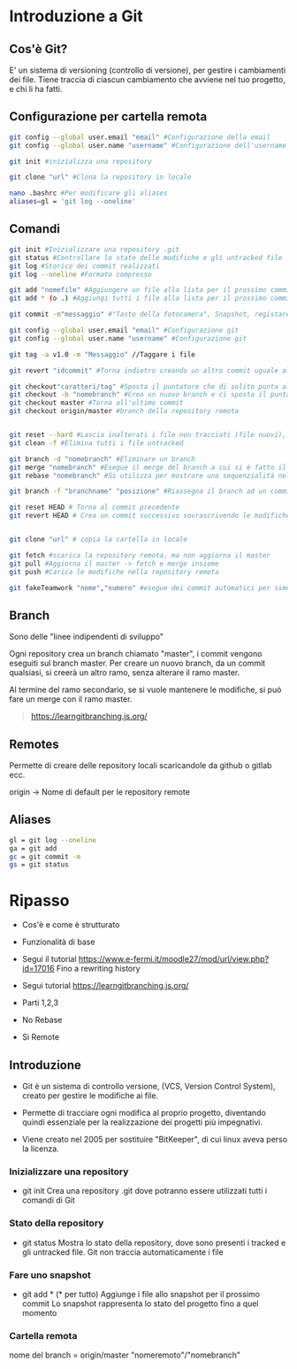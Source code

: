 # Introduzione a Git

## Cos'è Git?

E' un sistema di versioning (controllo di versione), per gestire i cambiamenti dei file.
Tiene traccia di ciascun cambiamento che avviene nel tuo progetto, e chi li ha fatti.

## Configurazione per cartella remota
```bash
git config --global user.email "email" #Configurazione della email
git config --global user.name "username" #Configurazione dell'username

git init #inizializza una repository

git clone "url" #Clona la repository in locale

nano .bashrc #Per modificare gli aliases
aliases=gl = 'git log --oneline'
```
## Comandi
```bash
git init #Inizializzare una repository .git
git status #Controllare lo stato delle modifiche e gli untracked file
git log #Storico dei commit realizzati
git log --oneline #Formato compresso

git add "nomefile" #Aggiungere un file alla lista per il prossimo commit
git add * (o .) #Aggiungi tutti i file alla lista per il prossimo commit

git commit -m"messaggio" #"Tasto della fotocamera", Snapshot, registare un messaggio

git config --global user.email "email" #Configurazione git
git config --global user.name "username" #Configurazione git

git tag -a v1.0 -m "Messaggio" //Taggare i file

git revert "idcommit" #Torna indietro creando un altro commit uguale al precedente

git checkout"caratteri/tag" #Sposta il puntatore che di solito punta all'ultimo commit, per controllare una versione precedente del programma
git checkout -b "nomebranch" #Crea un nuovo branch e ci sposta il puntatore
git checkout master #Torna all'ultimo commit
git checkout origin/master #branch della repository remota


git reset --hard #Lascia inalterati i file non tracciati (file nuovi), torna al commit precedente di quelli tracciati
git clean -f #Elimina tutti i file untracked

git branch -d "nomebranch" #Eliminare un branch
git merge "nomebranch" #Esegue il merge del branch a cui si è fatto il checkout con il nome branch
git rebase "nomebranch" #Si utilizza per mostrare una sequenzialità nella progettazione nonostante i branch siano stati sviluppati in modo parallelo

git branch -f "branchname" "posizione" #Riassegna il branch ad un commit specifico

git reset HEAD # Torna al commit precedente
git revert HEAD # Crea un commit successivo sovrascrivendo le modifiche


git clone "url" # copia la cartella in locale

git fetch #scarica la repository remota, ma non aggiorna il master
git pull #Aggiorna il master -> fetch e merge insieme
git push #Carica le modifiche nella repository remota

git fakeTeamwork "nome","numero" #esegue dei commit automatici per simulare che qualcuno abbia fatto delle modifiche

```

## Branch

Sono delle "linee indipendenti di sviluppo"

Ogni repository crea un branch chiamato "master", i commit vengono eseguiti sul branch master.
Per creare un nuovo branch, da un commit qualsiasi, si creerà un altro ramo, senza alterare il ramo master.

Al termine del ramo secondario, se si vuole mantenere le modifiche, si può fare un merge con il ramo master.

>https://learngitbranching.js.org/

## Remotes

Permette di creare delle repository locali scaricandole da github o gitlab ecc.

origin -> Nome di default per le repository remote

## Aliases
```bash
gl = git log --oneline
ga = git add
gc = git commit -m
gs = git status
```

# Ripasso

- Cos'è e come è strutturato
- Funzionalità di base
- Segui il tutorial https://www.e-fermi.it/moodle27/mod/url/view.php?id=17016 Fino a rewriting history

- Segui tutorial https://learngitbranching.js.org/ 
- Parti 1,2,3
- No Rebase
- Si Remote


## Introduzione

- Git è un sistema di controllo versione, (VCS, Version Control System), creato per    gestire le modifiche ai file.
- Permette di tracciare ogni modifica al proprio progetto, diventando quindi essenziale per la realizzazione dei progetti più impegnativi.

- Viene creato nel 2005 per sostituire "BitKeeper", di cui linux aveva perso la licenza.

### Inizializzare una repository

- git init 
Crea una repository .git dove potranno essere utilizzati tutti i comandi di Git

### Stato della repository

- git status
Mostra lo stato della repository, dove sono presenti i tracked e gli untracked file.
Git non traccia automaticamente i file

### Fare uno snapshot

- git add * (* per tutto)
Aggiunge i file allo snapshot per il prossimo commit
Lo snapshot rappresenta lo stato del progetto fino a quel momento

### Cartella remota

nome del branch = origin/master
"nomeremoto"/"nomebranch"

<!--stackedit_data:
eyJoaXN0b3J5IjpbMTk4NzkyNDY0MF19
-->